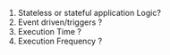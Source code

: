 1. Stateless or stateful application Logic?
2. Event driven/triggers ?
3. Execution Time ?
4. Execution Frequency ?
